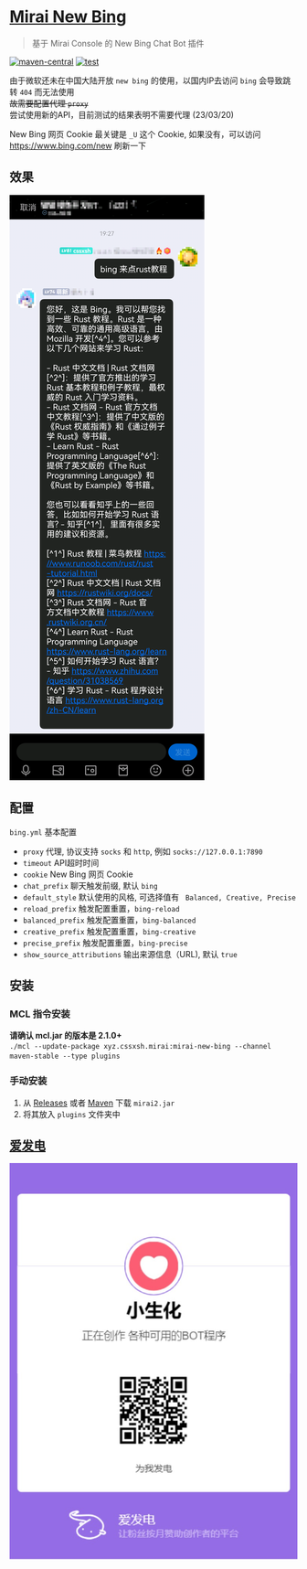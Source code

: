 # [Mirai New Bing](https://github.com/cssxsh/mirai-new-bing)

> 基于 Mirai Console 的 New Bing Chat Bot 插件

[![maven-central](https://img.shields.io/maven-central/v/xyz.cssxsh.mirai/mirai-new-bing)](https://search.maven.org/artifact/xyz.cssxsh.mirai/mirai-new-bing)
[![test](https://github.com/cssxsh/mirai-new-bing/actions/workflows/test.yml/badge.svg)](https://github.com/cssxsh/mirai-new-bing/actions/workflows/test.yml)

由于微软还未在中国大陆开放 `new bing` 的使用，以国内IP去访问 `bing` 会导致跳转 `404` 而无法使用  
~~故需要配置代理 `proxy`~~  
尝试使用新的API，目前测试的结果表明不需要代理 (23/03/20)  

New Bing 网页 Cookie 最关键是 `_U` 这个 Cookie, 如果没有，可以访问 <https://www.bing.com/new> 刷新一下

## 效果

![example](.github/screenshot.png)

## 配置

`bing.yml` 基本配置

*   `proxy` 代理, 协议支持 `socks` 和 `http`, 例如 `socks://127.0.0.1:7890`
*   `timeout` API超时时间
*   `cookie` New Bing 网页 Cookie
*   `chat_prefix` 聊天触发前缀, 默认 `bing`
*   `default_style` 默认使用的风格, 可选择值有 ` Balanced, Creative, Precise`
*   `reload_prefix` 触发配置重置，`bing-reload`
*   `balanced_prefix` 触发配置重置，`bing-balanced`
*   `creative_prefix` 触发配置重置，`bing-creative`
*   `precise_prefix` 触发配置重置，`bing-precise`
*   `show_source_attributions` 输出来源信息（URL), 默认 `true`

## 安装

### MCL 指令安装

**请确认 mcl.jar 的版本是 2.1.0+**  
`./mcl --update-package xyz.cssxsh.mirai:mirai-new-bing --channel maven-stable --type plugins`

### 手动安装

1.  从 [Releases](https://github.com/cssxsh/mirai-new-bing/releases) 或者 [Maven](https://repo1.maven.org/maven2/xyz/cssxsh/mirai/mirai-new-bing/) 下载 `mirai2.jar`
2.  将其放入 `plugins` 文件夹中

## [爱发电](https://afdian.net/@cssxsh)

![afdian](.github/afdian.jpg)